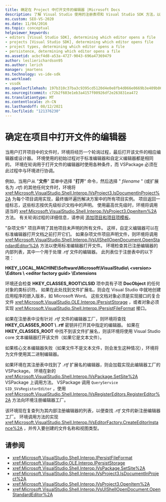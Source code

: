 ```yaml
---
title: 确定在 Project 中打开文件的编辑器 |Microsoft Docs
description: 了解 Visual Studio 使用的注册表项和 Visual Studio SDK 方法，以确定在项目中打开文件的编辑器。
ms.custom: SEO-VS-2020
ms.date: 11/04/2016
ms.topic: conceptual
helpviewer_keywords:
- editors [Visual Studio SDK], determining which editor opens a file
- projects [Visual Studio SDK], determining which editor opens file
- project types, determining which editor opens a file
- persistence, determining which editor opens a file
ms.assetid: acbcf4d8-a53a-4727-9043-696a47369479
author: leslierichardson95
ms.author: lerich
manager: jmartens
ms.technology: vs-ide-sdk
ms.workload:
- vssdk
ms.openlocfilehash: 197b310c37ba3c9395cd5120d4e0e8fb4d066e0669b3e409b06af0b10475137d
ms.sourcegitcommit: c72b2f603e1eb3a4157f00926df2e263831ea472
ms.translationtype: MT
ms.contentlocale: zh-CN
ms.lasthandoff: 08/12/2021
ms.locfileid: "121376230"
---
```

# <a name="determine-which-editor-opens-a-file-in-a-project"></a>确定在项目中打开文件的编辑器
当用户打开项目中的文件时，环境将经历一个轮询过程，最后打开该文件的相应编辑器或设计器。 环境使用的初始过程对于标准编辑器和自定义编辑器都是相同的。 环境在轮询用于打开文件的编辑器时使用各种条件，而 VSPackage 必须在此过程中与环境进行协调。

 例如，当用户从 "**文件**" 菜单中选择 "**打开**" 命令，然后选择 " *filename* " (或扩展名为 *.rtf*) 的其他任何文件时，环境将 <xref:Microsoft.VisualStudio.Shell.Interop.IVsProject3.IsDocumentInProject%2A> 为每个项目调用实现，最终循环遍历解决方案中的所有项目实例。 项目返回一组标志，这些标志按优先级标识文档中的声明。 使用最高优先级时，环境将调用适当的 <xref:Microsoft.VisualStudio.Shell.Interop.IVsProject3.OpenItem%2A> 方法。 有关轮询过程的详细信息，请参阅 [添加项目和项目项模板](../../extensibility/internals/adding-project-and-project-item-templates.md)。

 "杂项文件" 项目声明了其他项目未声明的所有文件。 这样，自定义编辑器可以在标准编辑器打开文档之前打开它们。 如果杂项文件项目声明文件，则环境将调用 <xref:Microsoft.VisualStudio.Shell.Interop.IVsUIShellOpenDocument.OpenStandardEditor%2A> 方法以使用标准编辑器打开文件。 环境检查其已注册编辑器的内部列表，其中一个用于处理 *.rtf* 文件的编辑器。 此列表位于注册表中的以下项：

 **HKEY_LOCAL_MACHINE\Software\Microsoft\VisualStudio\\ \<version> \Editors \\ \<editor factory guid> \Extensions**

 环境还会检查 **HKEY_CLASSES_ROOT\CLSID** 项中具有子项 **DocObject** 的任何对象的类标识符。 如果在此处找到文件扩展名，则会在 Visual Studio 中就地创建应用程序的嵌入版本，如 Microsoft Word。 这些文档对象必须是实现接口的复合文件 <xref:Microsoft.VisualStudio.OLE.Interop.IPersistStorage> ，或者对象必须实现 <xref:Microsoft.VisualStudio.Shell.Interop.IPersistFileFormat> 接口。

 如果在注册表中没有针对 *.rtf* 文件的编辑器工厂，则环境将查找 **HKEY_CLASSES_ROOT \\ .rtf** 密钥并打开其中指定的编辑器。 如果在 **HKEY_CLASSES_ROOT** 中找不到该文件扩展名，则该环境将使用 Visual Studio core 文本编辑器打开该文件（如果它是文本文件）。

 如果核心文本编辑器失败（如果文件不是文本文件，则会发生这种情况），环境将为文件使用其二进制编辑器。

 如果环境在其注册表中找到了 *.rtf* 扩展名的编辑器，则会加载实现此编辑器工厂的 VSPackage。 环境在新的 <xref:Microsoft.VisualStudio.Shell.Interop.IVsPackage.SetSite%2A> VSPackage 上调用方法。 VSPackage 调用 `QueryService` `SID_SVsRegistorEditor` ，使用 <xref:Microsoft.VisualStudio.Shell.Interop.IVsRegisterEditors.RegisterEditor%2A> 方法向环境注册编辑器工厂。

 该环境现在复查列为其内部注册编辑器的列表，以便查找 *.rtf* 文件的新注册编辑器工厂。 环境调用方法的实现 <xref:Microsoft.VisualStudio.Shell.Interop.IVsEditorFactory.CreateEditorInstance%2A> ，并传入要创建的文件名称和视图类型。

## <a name="see-also"></a>请参阅
- <xref:Microsoft.VisualStudio.Shell.Interop.IPersistFileFormat>
- <xref:Microsoft.VisualStudio.OLE.Interop.IPersistStorage>
- <xref:Microsoft.VisualStudio.Shell.Interop.IVsPackage.SetSite%2A>
- <xref:Microsoft.VisualStudio.Shell.Interop.IVsProject3.IsDocumentInProject%2A>
- <xref:Microsoft.VisualStudio.Shell.Interop.IVsProject3.OpenItem%2A>
- <xref:Microsoft.VisualStudio.Shell.Interop.IVsUIShellOpenDocument.OpenStandardEditor%2A>
